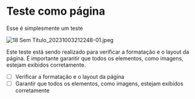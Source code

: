 # Teste como página

Esse é simplesmente um teste

![18 Sem Título_20231003212248-01.jpeg](Teste%20como%20pa%CC%81gina%20c5d6530850ac48c4bfba6744605f4ab6/18_Sem_Ttulo_20231003212248-01.jpeg)

Este teste está sendo realizado para verificar a formatação e o layout da página. É importante garantir que todos os elementos, como imagens, estejam exibidos corretamente.

- [ ]  Verificar a formatação e o layout da página
- [ ]  Garantir que todos os elementos, como imagens, estejam exibidos corretamente
